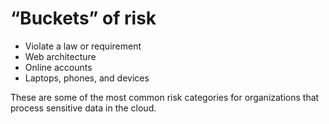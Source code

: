 # “Buckets” of risk

*   Violate a law or requirement
*   Web architecture
*   Online accounts
*   Laptops, phones, and devices

These are some of the most common risk categories for organizations that process sensitive data in the cloud.
